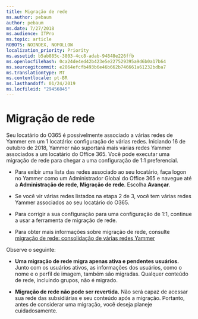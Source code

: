 ```yaml
---
title: Migração de rede
ms.author: pebaum
author: pebaum
ms.date: 7/27/2018
ms.audience: ITPro
ms.topic: article
ROBOTS: NOINDEX, NOFOLLOW
localization_priority: Priority
ms.assetid: b5ab885c-3803-4cc8-adab-94848e226ffb
ms.openlocfilehash: 0ca24de4ed42b423e5e227529395a9d6b0a17b64
ms.sourcegitcommit: e2864efcfb493b6e46b662b746661a61232bdba7
ms.translationtype: MT
ms.contentlocale: pt-BR
ms.lasthandoff: 01/24/2019
ms.locfileid: "29456845"
---
```

# <a name="network-migration"></a>Migração de rede

Seu locatário do O365 é possivelmente associado a várias redes de Yammer em um 1 locatário: configuração de várias redes. Iniciando 16 de outubro de 2018, Yammer não suportará mais várias redes Yammer associados a um locatário do Office 365. Você pode executar uma migração de rede para chegar a uma configuração de 1:1 preferencial.
  
- Para exibir uma lista das redes associado ao seu locatário, faça logon no Yammer como um Administrador Global do Office 365 e navegue até a **Administração de rede**, **Migração de rede**. Escolha **Avançar**.
    
- Se você vir várias redes listados na etapa 2 de 3, você tem várias redes Yammer associados ao seu locatário do O365.
    
- Para corrigir a sua configuração para uma configuração de 1:1, continue a usar a ferramenta de migração de rede.
    
- Para obter mais informações sobre migração de rede, consulte [migração de rede: consolidação de várias redes Yammer](https://support.office.com/article/a22c1b20-9231-4ce2-a916-392b1056d002)
    
Observe o seguinte:
  
- **Uma migração de rede migra apenas ativa e pendentes usuários.** Junto com os usuários ativos, as informações dos usuários, como o nome e o perfil de imagem, também são migradas. Qualquer conteúdo de rede, incluindo grupos, não é migrado. 
    
- **Migração de rede não pode ser revertida.** Não será capaz de acessar sua rede das subsidiárias e seu conteúdo após a migração. Portanto, antes de considerar uma migração, você deseja planeje cuidadosamente. 
    

